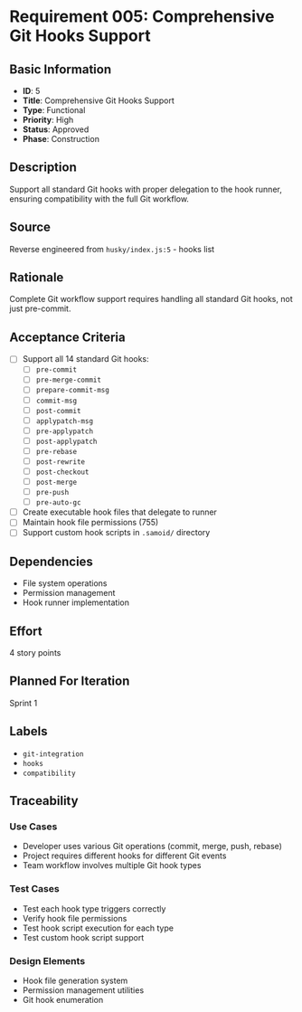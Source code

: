 # Requirement 005: Comprehensive Git Hooks Support

## Basic Information
- **ID**: 5
- **Title**: Comprehensive Git Hooks Support
- **Type**: Functional
- **Priority**: High
- **Status**: Approved
- **Phase**: Construction

## Description
Support all standard Git hooks with proper delegation to the hook runner, ensuring compatibility with the full Git workflow.

## Source
Reverse engineered from `husky/index.js:5` - hooks list

## Rationale
Complete Git workflow support requires handling all standard Git hooks, not just pre-commit.

## Acceptance Criteria
- [ ] Support all 14 standard Git hooks:
  - [ ] `pre-commit`
  - [ ] `pre-merge-commit`
  - [ ] `prepare-commit-msg`
  - [ ] `commit-msg`
  - [ ] `post-commit`
  - [ ] `applypatch-msg`
  - [ ] `pre-applypatch`
  - [ ] `post-applypatch`
  - [ ] `pre-rebase`
  - [ ] `post-rewrite`
  - [ ] `post-checkout`
  - [ ] `post-merge`
  - [ ] `pre-push`
  - [ ] `pre-auto-gc`
- [ ] Create executable hook files that delegate to runner
- [ ] Maintain hook file permissions (755)
- [ ] Support custom hook scripts in `.samoid/` directory

## Dependencies
- File system operations
- Permission management
- Hook runner implementation

## Effort
4 story points

## Planned For Iteration
Sprint 1

## Labels
- `git-integration`
- `hooks`
- `compatibility`

## Traceability

### Use Cases
- Developer uses various Git operations (commit, merge, push, rebase)
- Project requires different hooks for different Git events
- Team workflow involves multiple Git hook types

### Test Cases
- Test each hook type triggers correctly
- Verify hook file permissions
- Test hook script execution for each type
- Test custom hook script support

### Design Elements
- Hook file generation system
- Permission management utilities
- Git hook enumeration